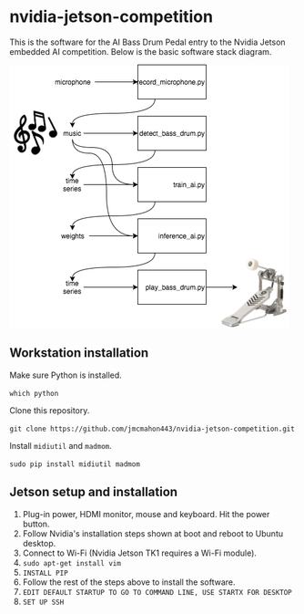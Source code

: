 # nvidia-jetson-competition
This is the software for the AI Bass Drum Pedal entry to the Nvidia Jetson embedded AI competition. Below is the basic software stack diagram.

![AI Bass Drum Pedal Software Diagram](diagram.png?raw=true "Diagram")

## Workstation installation
Make sure Python is installed.

```which python```

Clone this repository.

```git clone https://github.com/jmcmahon443/nvidia-jetson-competition.git```

Install `midiutil` and `madmom`.

```sudo pip install midiutil madmom```

## Jetson setup and installation
1. Plug-in power, HDMI monitor, mouse and keyboard. Hit the power button.
2. Follow Nvidia's installation steps shown at boot and reboot to Ubuntu desktop.
3. Connect to Wi-Fi (Nvidia Jetson TK1 requires a Wi-Fi module).
4. `sudo apt-get install vim`
5. `INSTALL PIP`
6. Follow the rest of the steps above to install the software.
7. `EDIT DEFAULT STARTUP TO GO TO COMMAND LINE, USE STARTX FOR DESKTOP`
8. `SET UP SSH`
